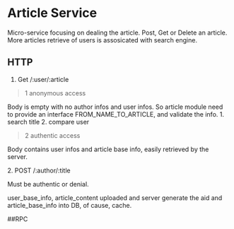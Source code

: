 # Article Service
Micro-service focusing on dealing the article. Post, Get or
Delete an article. More articles retrieve of users is assosicated with search engine.


## HTTP
1. Get  /:user/:article
>1 anonymous access

Body is empty with no author infos and user infos. So article module need to provide
an interface FROM_NAME_TO_ARTICLE, and validate the info. 1. search title 2. compare user

>2 authentic access

Body contains user infos and article base info, easily retrieved by the server. 


2\. POST /:author/:title

Must be authentic or denial.

user_base_info, article_content uploaded and server generate the aid and article_base_info
into DB, of cause, cache.

##RPC

